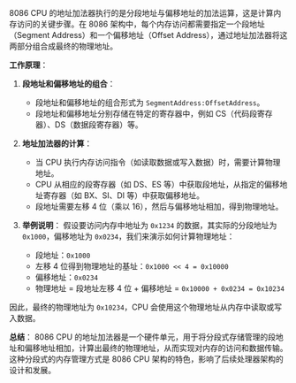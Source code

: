 
8086 CPU 的地址加法器执行的是分段地址与偏移地址的加法运算，这是计算内存访问的关键步骤。在 8086 架构中，每个内存访问都需要指定一个段地址（Segment Address）和一个偏移地址（Offset Address），通过地址加法器将这两部分组合成最终的物理地址。

**工作原理**：
1. **段地址和偏移地址的组合**：
   - 段地址和偏移地址的组合形式为 `SegmentAddress:OffsetAddress`。
   - 段地址和偏移地址分别存储在特定的寄存器中，例如 CS（代码段寄存器）、DS（数据段寄存器）等。

2. **地址加法器的计算**：
   - 当 CPU 执行内存访问指令（如读取数据或写入数据）时，需要计算物理地址。
   - CPU 从相应的段寄存器（如 DS、ES 等）中获取段地址，从指定的偏移地址寄存器（如 BX、SI、DI 等）中获取偏移地址。
   - 段地址需要左移 4 位（乘以 16），然后与偏移地址相加，得到物理地址。

3. **举例说明**：
   假设要访问内存中地址为 `0x1234` 的数据，其实际的分段地址为 `0x1000`，偏移地址为 `0x0234`，我们来演示如何计算物理地址：

   - 段地址：`0x1000`
   - 左移 4 位得到物理地址的基址：`0x1000 << 4 = 0x10000`
   - 偏移地址：`0x0234`
   - 物理地址 = 段地址左移 4 位 + 偏移地址 = `0x10000 + 0x0234 = 0x10234`

因此，最终的物理地址为 `0x10234`，CPU 会使用这个物理地址从内存中读取或写入数据。

**总结**：
8086 CPU 的地址加法器是一个硬件单元，用于将分段式存储管理的段地址和偏移地址相加，计算出最终的物理地址，从而实现对内存的访问和数据传输。这种分段式的内存管理方式是 8086 CPU 架构的特色，影响了后续处理器架构的设计和发展。